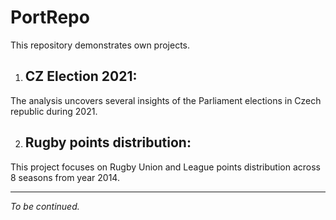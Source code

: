# PortRepo

This repository demonstrates own projects.

1) ## **CZ Election 2021**: 

The analysis uncovers several insights of the Parliament elections in Czech republic during 2021.

2) ## **Rugby points distribution**: 

This project focuses on Rugby Union and League points distribution across 8 seasons from year 2014.


----
_To be continued._
